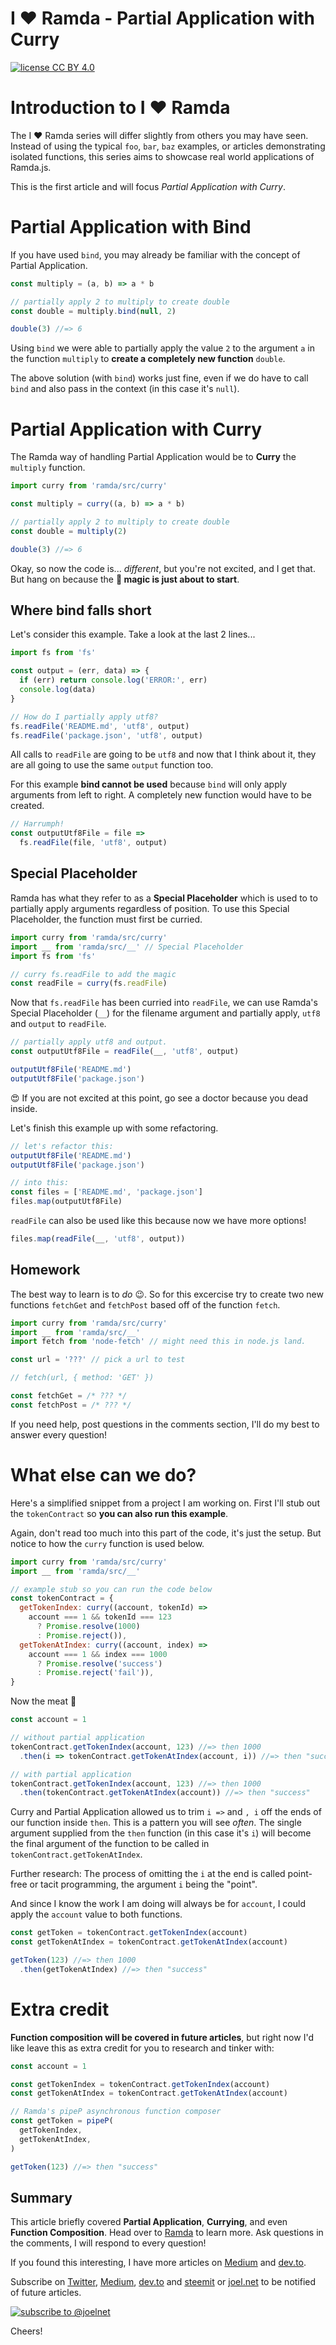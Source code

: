 # I ❤ Ramda - Partial Application with Curry
[![license CC BY 4.0](https://img.shields.io/badge/license-CC%20BY%204.0-blue.svg)](https://creativecommons.org/licenses/by/4.0/)

# Introduction to I ❤ Ramda

The I ❤ Ramda series will differ slightly from others you may have seen. Instead of using the typical `foo`, `bar`, `baz` examples,
or articles demonstrating isolated functions, this series aims to showcase real world applications of Ramda.js.

This is the first article and will focus *Partial Application with Curry*.

# Partial Application with Bind

If you have used `bind`, you may already be familiar with the concept of Partial Application.

```javascript
const multiply = (a, b) => a * b

// partially apply 2 to multiply to create double
const double = multiply.bind(null, 2)

double(3) //=> 6
```

Using `bind` we were able to partially apply the value `2` to the argument `a` in the function `multiply` to  **create a completely new function** `double`.

The above solution (with `bind`) works just fine, even if we do have to call `bind` and also pass in the context (in this case it's `null`).

# Partial Application with Curry
The Ramda way of handling Partial Application would be to **Curry** the `multiply` function.

```javascript
import curry from 'ramda/src/curry'

const multiply = curry((a, b) => a * b)

// partially apply 2 to multiply to create double
const double = multiply(2)

double(3) //=> 6
```

Okay, so now the code is... _different_, but you're not excited, and I get that. But hang on because the **🧙 magic is just about to start**.

## Where bind falls short

Let's consider this example. Take a look at the last 2 lines...

```javascript
import fs from 'fs'

const output = (err, data) => {
  if (err) return console.log('ERROR:', err)
  console.log(data)
}

// How do I partially apply utf8?
fs.readFile('README.md', 'utf8', output)
fs.readFile('package.json', 'utf8', output)
```

All calls to `readFile` are going to be `utf8` and now that I think about it, they are all going to use the same `output` function too.

For this example **bind cannot be used** because `bind` will only apply arguments from left to right. A completely new function would have to be created.

```javascript
// Harrumph!
const outputUtf8File = file =>
  fs.readFile(file, 'utf8', output)
```

## Special Placeholder

Ramda has what they refer to as a **Special Placeholder** which is used to to partially apply arguments regardless of position.
To use this Special Placeholder, the function must first be curried.

```javascript
import curry from 'ramda/src/curry'
import __ from 'ramda/src/__' // Special Placeholder
import fs from 'fs'

// curry fs.readFile to add the magic
const readFile = curry(fs.readFile)
```

Now that `fs.readFile` has been curried into `readFile`, we can use Ramda's Special Placeholder (`__`) for the filename argument and partially apply, `utf8` and `output` to `readFile`.

```javascript
// partially apply utf8 and output.
const outputUtf8File = readFile(__, 'utf8', output)

outputUtf8File('README.md')
outputUtf8File('package.json')
```

😍 If you are not excited at this point, go see a doctor because you dead inside.

Let's finish this example up with some refactoring.

```javascript
// let's refactor this:
outputUtf8File('README.md')
outputUtf8File('package.json')

// into this:
const files = ['README.md', 'package.json']
files.map(outputUtf8File)
```

`readFile` can also be used like this because now we have more options!

```javascript
files.map(readFile(__, 'utf8', output))
```

## Homework

The best way to learn is to _do_ 😉. So for this excercise try to create two new functions `fetchGet` and `fetchPost` based off of the function `fetch`.

```javascript
import curry from 'ramda/src/curry'
import __ from 'ramda/src/__'
import fetch from 'node-fetch' // might need this in node.js land.

const url = '???' // pick a url to test

// fetch(url, { method: 'GET' })

const fetchGet = /* ??? */
const fetchPost = /* ??? */
```

If you need help, post questions in the comments section, I'll do my best to answer every question!

# What else can we do?

Here's a simplified snippet from a project I am working on. First I'll stub out the `tokenContract` so **you can also run this example**.

Again, don't read too much into this part of the code, it's just the setup. But notice to how the `curry` function is used below.

```javascript
import curry from 'ramda/src/curry'
import __ from 'ramda/src/__'

// example stub so you can run the code below
const tokenContract = {
  getTokenIndex: curry((account, tokenId) =>
    account === 1 && tokenId === 123
      ? Promise.resolve(1000)
      : Promise.reject()),
  getTokenAtIndex: curry((account, index) =>
    account === 1 && index === 1000
      ? Promise.resolve('success')
      : Promise.reject('fail')),
}
```

Now the meat 🍖

```javascript
const account = 1

// without partial application
tokenContract.getTokenIndex(account, 123) //=> then 1000
  .then(i => tokenContract.getTokenAtIndex(account, i)) //=> then "success"

// with partial application
tokenContract.getTokenIndex(account, 123) //=> then 1000
  .then(tokenContract.getTokenAtIndex(account)) //=> then "success"
```

Curry and Partial Application allowed us to trim `i =>` and `, i` off the ends of our function inside `then`. This is a pattern you will see _often_. The single argument supplied from the `then` function (in this case it's `i`) will become the final argument of the function to be called in `tokenContract.getTokenAtIndex`.

Further research: The process of omitting the `i` at the end is called point-free or tacit programming, the argument `i` being the "point".

And since I know the work I am doing will always be for `account`, I could apply the `account` value to both functions.

```javascript
const getToken = tokenContract.getTokenIndex(account)
const getTokenAtIndex = tokenContract.getTokenAtIndex(account)

getToken(123) //=> then 1000
  .then(getTokenAtIndex) //=> then "success"
```

# Extra credit

**Function composition will be covered in future articles**, but right now I'd like leave this as extra credit for you to research and tinker with:

```javascript
const account = 1

const getTokenIndex = tokenContract.getTokenIndex(account)
const getTokenAtIndex = tokenContract.getTokenAtIndex(account)

// Ramda's pipeP asynchronous function composer
const getToken = pipeP(
  getTokenIndex,
  getTokenAtIndex,
)

getToken(123) //=> then "success"
```

## Summary

This article briefly covered **Partial Application**, **Currying**, and even **Function Composition**. Head over to [Ramda](http://ramdajs.com/) to learn more. Ask questions in the comments, I will respond to every question!

If you found this interesting, I have more articles on [Medium](https://medium.com/@joelthoms/latest) and [dev.to](https://dev.to/joelnet).

Subscribe on [Twitter](https://twitter.com/joelnet), [Medium](https://medium.com/@joelthoms/latest), [dev.to](https://dev.to/joelnet) and [steemit](https://steemit.com/@joelnet) or [joel.net](http://joel.net) to be notified of future articles.

[![subscribe to @joelnet](../assets/google-form-get-articles.png "subscribe to @joelnet")](https://goo.gl/forms/tUTnRHsrSmgpf8XK2)

Cheers!
